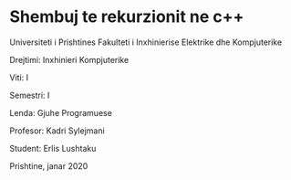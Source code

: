 # Shembuj te rekurzionit ne c++

Universiteti i Prishtines
Fakulteti i Inxhinierise Elektrike dhe Kompjuterike


Drejtimi: Inxhinieri Kompjuterike

Viti: I

Semestri: I

Lenda: Gjuhe Programuese


Profesor: Kadri Sylejmani

Student: Erlis Lushtaku


Prishtine, janar 2020
